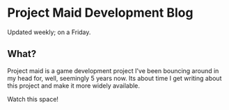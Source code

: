 # Project Maid Development Blog

Updated weekly; on a Friday.

## What?

Project maid is a game development project I've been bouncing around in my head for, well, seemingly 5 years now. Its about time I get writing about this project and make it more widely available.

Watch this space!

